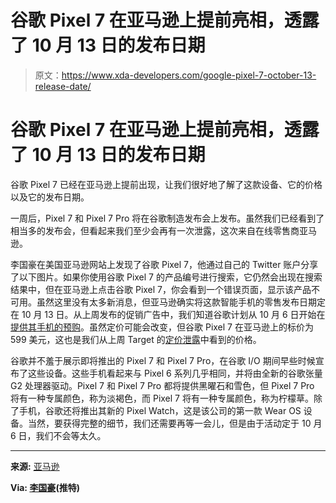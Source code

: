 # 谷歌 Pixel 7 在亚马逊上提前亮相，透露了 10 月 13 日的发布日期

> 原文：<https://www.xda-developers.com/google-pixel-7-october-13-release-date/>

# 谷歌 Pixel 7 在亚马逊上提前亮相，透露了 10 月 13 日的发布日期

谷歌 Pixel 7 已经在亚马逊上提前出现，让我们很好地了解了这款设备、它的价格以及它的发布日期。

一周后，Pixel 7 和 Pixel 7 Pro 将在谷歌制造发布会上发布。虽然我们已经看到了相当多的发布会，但看起来我们至少会再有一次泄露，这次来自在线零售商亚马逊。

李国豪在美国亚马逊网站上发现了谷歌 Pixel 7，他通过自己的 Twitter 账户分享了以下图片。如果你使用谷歌 Pixel 7 的产品编号进行搜索，它仍然会出现在搜索结果中，但在亚马逊上点击谷歌 Pixel 7，你会看到一个错误页面，显示该产品不可用。虽然这里没有太多新消息，但亚马逊确实将这款智能手机的零售发布日期定在 10 月 13 日。从上周发布的促销广告中，我们知道谷歌计划从 10 月 6 日开始在[提供其手机的预购](https://www.xda-developers.com/google-pixel-7-pro-pre-orders-start-october-6/)。虽然定价可能会改变，但谷歌 Pixel 7 在亚马逊上的标价为 599 美元，这也是我们从上周 Target 的[定价泄露](https://www.xda-developers.com/google-pixel-7-and-pixel-7-pro-price-leak/)中看到的价格。

谷歌并不羞于展示即将推出的 Pixel 7 和 Pixel 7 Pro，在谷歌 I/O 期间早些时候宣布了这些设备。这些手机看起来与 Pixel 6 系列几乎相同，并将由全新的谷歌张量 G2 处理器驱动。Pixel 7 和 Pixel 7 Pro 都将提供黑曜石和雪色，但 Pixel 7 Pro 将有一种专属颜色，称为淡褐色，而 Pixel 7 将有一种专属颜色，称为柠檬草。除了手机，谷歌还将推出其新的 Pixel Watch，这是该公司的第一款 Wear OS 设备。当然，要获得完整的细节，我们还需要再等一会儿，但是由于活动定于 10 月 6 日，我们不会等太久。

* * *

**来源:** [亚马逊](https://www.amazon.com/s?k=b0bcqxxrjj&tag=xda-2cpsrd7-20&ascsubtag=UUxdaUeUpU43805&asc_refurl=https%3A%2F%2Fwww.xda-developers.com%2Fgoogle-pixel-7-october-13-release-date%2F&asc_campaign=Short-Term)

 **Via: [李国豪](https://twitter.com/thisistechtoday/status/1574659759801630720)(推特)**